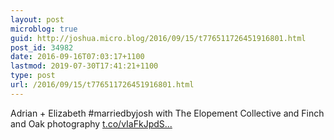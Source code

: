 ```yaml
---
layout: post
microblog: true
guid: http://joshua.micro.blog/2016/09/15/t776511726451916801.html
post_id: 34982
date: 2016-09-16T07:03:17+1100
lastmod: 2019-07-30T17:41:21+1100
type: post
url: /2016/09/15/t776511726451916801.html
---
```

Adrian + Elizabeth #marriedbyjosh with The Elopement Collective and Finch and Oak photography [t.co/vIaFkJpdS...](https://t.co/vIaFkJpdSy)

